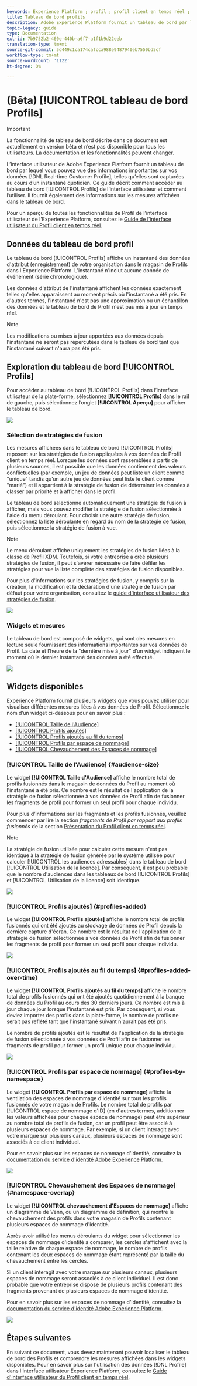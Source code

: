 ```yaml
---
keywords: Experience Platform ; profil ; profil client en temps réel ; interface utilisateur ; interface utilisateur ; personnalisation ; tableau de bord profil ; tableau de bord
title: Tableau de bord profils
description: Adobe Experience Platform fournit un tableau de bord par lequel vous pouvez vue des informations importantes sur les données du Profil client en temps réel de votre entreprise.
topic-legacy: guide
type: Documentation
exl-id: 7b9752b2-460e-440b-a6f7-a1f1b9d22eeb
translation-type: tm+mt
source-git-commit: 5d449c1ca174cafcca988e9487940eb7550bd5cf
workflow-type: tm+mt
source-wordcount: '1122'
ht-degree: 0%

---
```


# (Bêta) [!UICONTROL tableau de bord Profils]

>[!IMPORTANT]
>
>La fonctionnalité de tableau de bord décrite dans ce document est actuellement en version bêta et n’est pas disponible pour tous les utilisateurs. La documentation et les fonctionnalités peuvent changer.

L’interface utilisateur de Adobe Experience Platform fournit un tableau de bord par lequel vous pouvez vue des informations importantes sur vos données [!DNL Real-time Customer Profile], telles qu’elles sont capturées au cours d’un instantané quotidien. Ce guide décrit comment accéder au tableau de bord [!UICONTROL Profils] de l’interface utilisateur et comment l’utiliser. Il fournit également des informations sur les mesures affichées dans le tableau de bord.

Pour un aperçu de toutes les fonctionnalités de Profil de l’interface utilisateur de l’Experience Platform, consultez le [Guide de l’interface utilisateur du Profil client en temps réel](../../profile/ui/user-guide.md).

## Données du tableau de bord profil

Le tableau de bord [!UICONTROL Profils] affiche un instantané des données d&#39;attribut (enregistrement) de votre organisation dans le magasin de Profils dans l&#39;Experience Platform. L&#39;instantané n&#39;inclut aucune donnée de événement (série chronologique).

Les données d&#39;attribut de l&#39;instantané affichent les données exactement telles qu&#39;elles apparaissent au moment précis où l&#39;instantané a été pris. En d&#39;autres termes, l&#39;instantané n&#39;est pas une approximation ou un échantillon des données et le tableau de bord de Profil n&#39;est pas mis à jour en temps réel.

>[!NOTE]
>
>Les modifications ou mises à jour apportées aux données depuis l&#39;instantané ne seront pas répercutées dans le tableau de bord tant que l&#39;instantané suivant n&#39;aura pas été pris.

## Exploration du tableau de bord [!UICONTROL Profils]

Pour accéder au tableau de bord [!UICONTROL Profils] dans l’interface utilisateur de la plate-forme, sélectionnez **[!UICONTROL Profils]** dans le rail de gauche, puis sélectionnez l’onglet **[!UICONTROL Aperçu]** pour afficher le tableau de bord.

![](../images/profiles/dashboard-overview.png)

### Sélection de stratégies de fusion

Les mesures affichées dans le tableau de bord [!UICONTROL Profils] reposent sur les stratégies de fusion appliquées à vos données de Profil client en temps réel. Lorsque les données sont rassemblées à partir de plusieurs sources, il est possible que les données contiennent des valeurs conflictuelles (par exemple, un jeu de données peut liste un client comme &quot;unique&quot; tandis qu’un autre jeu de données peut liste le client comme &quot;marié&quot;) et il appartient à la stratégie de fusion de déterminer les données à classer par priorité et à afficher dans le profil.

Le tableau de bord sélectionne automatiquement une stratégie de fusion à afficher, mais vous pouvez modifier la stratégie de fusion sélectionnée à l&#39;aide du menu déroulant. Pour choisir une autre stratégie de fusion, sélectionnez la liste déroulante en regard du nom de la stratégie de fusion, puis sélectionnez la stratégie de fusion à vue.

>[!NOTE]
>
>Le menu déroulant affiche uniquement les stratégies de fusion liées à la classe de Profil XDM. Toutefois, si votre entreprise a créé plusieurs stratégies de fusion, il peut s&#39;avérer nécessaire de faire défiler les stratégies pour vue la liste complète des stratégies de fusion disponibles.

Pour plus d&#39;informations sur les stratégies de fusion, y compris sur la création, la modification et la déclaration d&#39;une stratégie de fusion par défaut pour votre organisation, consultez le [guide d&#39;interface utilisateur des stratégies de fusion](../../profile/ui/merge-policies.md).

![](../images/profiles/select-merge-policy.png)

### Widgets et mesures

Le tableau de bord est composé de widgets, qui sont des mesures en lecture seule fournissant des informations importantes sur vos données de Profil. La date et l’heure de la &quot;dernière mise à jour&quot; d’un widget indiquent le moment où le dernier instantané des données a été effectué.

![](../images/profiles/dashboard-timestamp.png)

## Widgets disponibles

Experience Platform fournit plusieurs widgets que vous pouvez utiliser pour visualiser différentes mesures liées à vos données de Profil. Sélectionnez le nom d’un widget ci-dessous pour en savoir plus :

* [[!UICONTROL Taille de l&#39;Audience]](#audience-size)
* [[!UICONTROL Profils ajoutés]](#profiles-added)
* [[!UICONTROL Profils ajoutés au fil du temps]](#profiles-added-over-time)
* [[!UICONTROL Profils par espace de nommage]](#profiles-by-namespace)
* [[!UICONTROL Chevauchement des Espaces de nommage]](#namespace-overlap)

### [!UICONTROL Taille de l&#39;Audience] {#audience-size}

Le widget **[!UICONTROL Taille d&#39;Audience]** affiche le nombre total de profils fusionnés dans le magasin de données du Profil au moment où l&#39;instantané a été pris. Ce nombre est le résultat de l&#39;application de la stratégie de fusion sélectionnée à vos données de Profil afin de fusionner les fragments de profil pour former un seul profil pour chaque individu.

Pour plus d’informations sur les fragments et les profils fusionnés, veuillez commencer par lire la section *fragments de Profil par rapport aux profils fusionnés* de la section [Présentation du Profil client en temps réel](../../profile/home.md).

>[!NOTE]
>
>La stratégie de fusion utilisée pour calculer cette mesure n&#39;est pas identique à la stratégie de fusion générée par le système utilisée pour calculer [!UICONTROL les audiences adressables] dans le tableau de bord [!UICONTROL Utilisation de la licence]. Par conséquent, il est peu probable que le nombre d&#39;audiences dans les tableaux de bord [!UICONTROL Profils] et [!UICONTROL Utilisation de la licence] soit identique.

![](../images/profiles/audience-size.png)

### [!UICONTROL Profils ajoutés] {#profiles-added}

Le widget **[!UICONTROL Profils ajoutés]** affiche le nombre total de profils fusionnés qui ont été ajoutés au stockage de données de Profil depuis la dernière capture d&#39;écran. Ce nombre est le résultat de l&#39;application de la stratégie de fusion sélectionnée à vos données de Profil afin de fusionner les fragments de profil pour former un seul profil pour chaque individu.

![](../images/profiles/profiles-added.png)

### [!UICONTROL Profils ajoutés au fil du temps] {#profiles-added-over-time}

Le widget **[!UICONTROL Profils ajoutés au fil du temps]** affiche le nombre total de profils fusionnés qui ont été ajoutés quotidiennement à la banque de données du Profil au cours des 30 derniers jours. Ce nombre est mis à jour chaque jour lorsque l&#39;instantané est pris. Par conséquent, si vous deviez importer des profils dans la plate-forme, le nombre de profils ne serait pas reflété tant que l&#39;instantané suivant n&#39;aurait pas été pris.

Le nombre de profils ajoutés est le résultat de l&#39;application de la stratégie de fusion sélectionnée à vos données de Profil afin de fusionner les fragments de profil pour former un profil unique pour chaque individu.

![](../images/profiles/profiles-added-over-time.png)

### [!UICONTROL Profils par espace de nommage] {#profiles-by-namespace}

Le widget **[!UICONTROL Profils par espace de nommage]** affiche la ventilation des espaces de nommage d&#39;identité sur tous les profils fusionnés de votre magasin de Profils. Le nombre total de profils par [!UICONTROL espace de nommage d&#39;ID] (en d&#39;autres termes, additionner les valeurs affichées pour chaque espace de nommage) peut être supérieur au nombre total de profils de fusion, car un profil peut être associé à plusieurs espaces de nommage. Par exemple, si un client interagit avec votre marque sur plusieurs canaux, plusieurs espaces de nommage sont associés à ce client individuel.

Pour en savoir plus sur les espaces de nommage d&#39;identité, consultez la [documentation du service d&#39;identité Adobe Experience Platform](../../identity-service/home.md).

![](../images/profiles/profiles-by-namespace.png)

### [!UICONTROL Chevauchement des Espaces de nommage] {#namespace-overlap}

Le widget **[!UICONTROL chevauchement d&#39;Espaces de nommage]** affiche un diagramme de Venn, ou un diagramme de définition, qui montre le chevauchement des profils dans votre magasin de Profils contenant plusieurs espaces de nommage d&#39;identité.

Après avoir utilisé les menus déroulants du widget pour sélectionner les espaces de nommage d&#39;identité à comparer, les cercles s&#39;affichent avec la taille relative de chaque espace de nommage, le nombre de profils contenant les deux espaces de nommage étant représenté par la taille du chevauchement entre les cercles.

Si un client interagit avec votre marque sur plusieurs canaux, plusieurs espaces de nommage seront associés à ce client individuel. Il est donc probable que votre entreprise dispose de plusieurs profils contenant des fragments provenant de plusieurs espaces de nommage d’identité.

Pour en savoir plus sur les espaces de nommage d&#39;identité, consultez la [documentation du service d&#39;identité Adobe Experience Platform](../../identity-service/home.md).

![](../images/profiles/namespace-overlap.png)

## Étapes suivantes

En suivant ce document, vous devez maintenant pouvoir localiser le tableau de bord des Profils et comprendre les mesures affichées dans les widgets disponibles. Pour en savoir plus sur l&#39;utilisation des données [!DNL Profile] dans l&#39;interface utilisateur Experience Platform, consultez le [Guide d&#39;interface utilisateur du Profil client en temps réel](../../profile/ui/user-guide.md).
